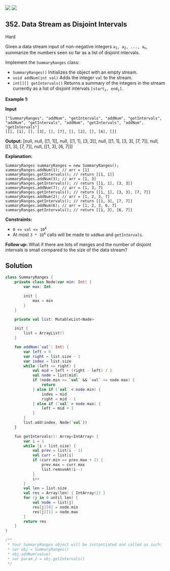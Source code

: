 [![](https://img.shields.io/github/stars/javadev/LeetCode-in-Kotlin?label=Stars&style=flat-square)](https://github.com/javadev/LeetCode-in-Kotlin)
[![](https://img.shields.io/github/forks/javadev/LeetCode-in-Kotlin?label=Fork%20me%20on%20GitHub%20&style=flat-square)](https://github.com/javadev/LeetCode-in-Kotlin/fork)

## 352\. Data Stream as Disjoint Intervals

Hard

Given a data stream input of non-negative integers <code>a<sub>1</sub>, a<sub>2</sub>, ..., a<sub>n</sub></code>, summarize the numbers seen so far as a list of disjoint intervals.

Implement the `SummaryRanges` class:

*   `SummaryRanges()` Initializes the object with an empty stream.
*   `void addNum(int val)` Adds the integer `val` to the stream.
*   `int[][] getIntervals()` Returns a summary of the integers in the stream currently as a list of disjoint intervals <code>[start<sub>i</sub>, end<sub>i</sub>]</code>.

**Example 1:**

**Input**

    ["SummaryRanges", "addNum", "getIntervals", "addNum", "getIntervals", "addNum", "getIntervals", "addNum", "getIntervals", "addNum", "getIntervals"]
    [[], [1], [], [3], [], [7], [], [2], [], [6], []]

**Output:** [null, null, [[1, 1]], null, [[1, 1], [3, 3]], null, [[1, 1], [3, 3], [7, 7]], null, [[1, 3], [7, 7]], null, [[1, 3], [6, 7]]]

**Explanation:**

    SummaryRanges summaryRanges = new SummaryRanges();
    summaryRanges.addNum(1); // arr = [1]
    summaryRanges.getIntervals(); // return [[1, 1]]
    summaryRanges.addNum(3); // arr = [1, 3]
    summaryRanges.getIntervals(); // return [[1, 1], [3, 3]]
    summaryRanges.addNum(7); // arr = [1, 3, 7]
    summaryRanges.getIntervals(); // return [[1, 1], [3, 3], [7, 7]]
    summaryRanges.addNum(2); // arr = [1, 2, 3, 7]
    summaryRanges.getIntervals(); // return [[1, 3], [7, 7]]
    summaryRanges.addNum(6); // arr = [1, 2, 3, 6, 7]
    summaryRanges.getIntervals(); // return [[1, 3], [6, 7]]

**Constraints:**

*   <code>0 <= val <= 10<sup>4</sup></code>
*   At most <code>3 * 10<sup>4</sup></code> calls will be made to `addNum` and `getIntervals`.

**Follow up:** What if there are lots of merges and the number of disjoint intervals is small compared to the size of the data stream?

## Solution

```kotlin
class SummaryRanges {
    private class Node(var min: Int) {
        var max: Int

        init {
            max = min
        }
    }

    private val list: MutableList<Node>

    init {
        list = ArrayList()
    }

    fun addNum(`val`: Int) {
        var left = 0
        var right = list.size - 1
        var index = list.size
        while (left <= right) {
            val mid = left + (right - left) / 2
            val node = list[mid]
            if (node.min <= `val` && `val` <= node.max) {
                return
            } else if (`val` < node.min) {
                index = mid
                right = mid - 1
            } else if (`val` > node.max) {
                left = mid + 1
            }
        }
        list.add(index, Node(`val`))
    }

    fun getIntervals(): Array<IntArray> {
        var i = 1
        while (i < list.size) {
            val prev = list[i - 1]
            val curr = list[i]
            if (curr.min == prev.max + 1) {
                prev.max = curr.max
                list.removeAt(i--)
            }
            i++
        }
        val len = list.size
        val res = Array(len) { IntArray(2) }
        for (j in 0 until len) {
            val node = list[j]
            res[j][0] = node.min
            res[j][1] = node.max
        }
        return res
    }
}

/**
 * Your SummaryRanges object will be instantiated and called as such:
 * var obj = SummaryRanges()
 * obj.addNum(value)
 * var param_2 = obj.getIntervals()
 */
```